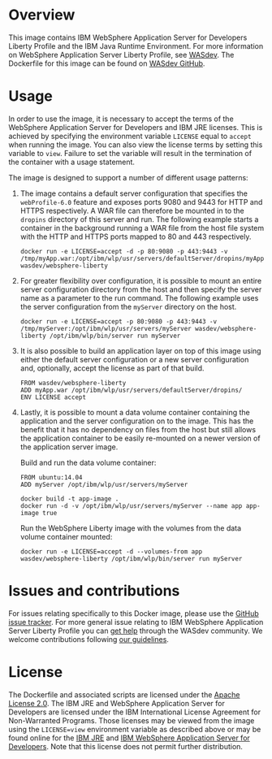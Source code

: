 # Overview 

This image contains IBM WebSphere Application Server for Developers Liberty Profile and the IBM Java Runtime Environment. For more information on WebSphere Application Server Liberty Profile, see [WASdev](https://developer.ibm.com/wasdev/docs/category/getting-started/). The Dockerfile for this image can be found on [WASdev GitHub](https://github.com/WASdev/ci.docker/blob/master/websphere-liberty/8.5.5/Dockerfile).

# Usage

In order to use the image, it is necessary to accept the terms of the WebSphere Application Server for Developers and IBM JRE licenses. This is achieved by specifying the environment variable `LICENSE` equal to `accept` when running the image. You can also view the license terms by setting this variable to `view`. Failure to set the variable will result in the termination of the container with a usage statement.

The image is designed to support a number of different usage patterns:

1. The image contains a default server configuration that specifies the `webProfile-6.0` feature and exposes ports 9080 and 9443 for HTTP and HTTPS respectively. A WAR file can therefore be mounted in to the `dropins` directory of this server and run. The following example starts a container in the background running a WAR file from the host file system with the HTTP and HTTPS ports mapped to 80 and 443 respectively.

    ```
    docker run -e LICENSE=accept -d -p 80:9080 -p 443:9443 -v /tmp/myApp.war:/opt/ibm/wlp/usr/servers/defaultServer/dropins/myApp.war wasdev/websphere-liberty
    ```
    
2. For greater flexibility over configuration, it is possible to mount an entire server configuration directory from the host and then specify the server name as a parameter to the run command. The following example uses the server configuration from the `myServer` directory on the host.

    ```
    docker run -e LICENSE=accept -p 80:9080 -p 443:9443 -v /tmp/myServer:/opt/ibm/wlp/usr/servers/myServer wasdev/websphere-liberty /opt/ibm/wlp/bin/server run myServer
    ```
    
3. It is also possible to build an application layer on top of this image using either the default server configuration or a new server configuration and, optionally, accept the license as part of that build.

    ```
    FROM wasdev/websphere-liberty
    ADD myApp.war /opt/ibm/wlp/usr/servers/defaultServer/dropins/
    ENV LICENSE accept
    ```

4. Lastly, it is possible to mount a data volume container containing the application and the server configuration on to the image. This has the benefit that it has no dependency on files from the host but still allows the application container to be easily re-mounted on a newer version of the application server image.

    Build and run the data volume container:
    
    ```
    FROM ubuntu:14.04
    ADD myServer /opt/ibm/wlp/usr/servers/myServer
    ```
    
    ```
    docker build -t app-image .
    docker run -d -v /opt/ibm/wlp/usr/servers/myServer --name app app-image true
    ```
    
    Run the WebSphere Liberty image with the volumes from the data volume container mounted:

    ```
    docker run -e LICENSE=accept -d --volumes-from app wasdev/websphere-liberty /opt/ibm/wlp/bin/server run myServer
    ```

# Issues and contributions

For issues relating specifically to this Docker image, please use the [GitHub issue tracker](https://github.com/WASdev/ci.docker/issues). For more general issue relating to IBM WebSphere Application Server Liberty Profile you can [get help](https://developer.ibm.com/wasdev/help/) through the WASdev community. We welcome contributions following [our guidelines](https://github.com/WASdev/wasdev.github.io/blob/master/CONTRIBUTING.md).

# License

The Dockerfile and associated scripts are licensed under the [Apache License 2.0](LICENSE). The IBM JRE and WebSphere Application Server for Developers are licensed under the IBM International License Agreement for Non-Warranted Programs. Those licenses may be viewed from the image using the `LICENSE=view` environment variable as described above or may be found online for the [IBM JRE](https://www14.software.ibm.com/cgi-bin/weblap/lap.pl?la_formnum=&li_formnum=L-EWOD-99YA4J&title=IBM%C2%AE+SDK%2C+Java+Technology+Edition%2C+Version+7+Release+1&l=en) and [IBM WebSphere Application Server for Developers](https://public.dhe.ibm.com/ibmdl/export/pub/software/websphere/wasdev/downloads/wlp/8.5.5.3/lafiles/runtime/en.html). Note that this license does not permit further distribution.
